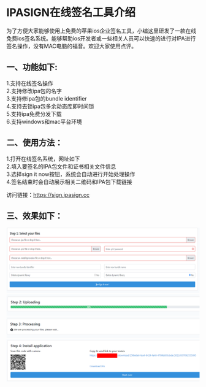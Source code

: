 # IPASIGN在线签名工具介绍
为了方便大家能够使用上免费的苹果ios企业签名工具，小编这里研发了一款在线免费ios签名系统。能够帮助ios开发者或一些相关人员可以快速的进行对IPA进行签名操作，没有MAC电脑的福音。欢迎大家使用点评。  

## 一、功能如下:
1.支持在线签名操作  
2.支持修改ipa包的名字  
3.支持修ipa包的bundle identifier  
4.支持去锁ipa包多余动态库即时间锁  
5.支持ipa免费分发下载  
6.支持windows和mac平台环境    

## 二、使用方法：
1.打开在线签名系统，网址如下  
2.填入要签名的IPA包文件和证书相关文件信息  
3.选择sign it now按钮，系统会自动进行开始处理操作  
4.签名结束时会自动展示相关二维码和IPA包下载链接  

 访问链接：https://sign.ipasign.cc  

## 三、效果如下：
![](https://github.com/Forever18/ipasign/blob/main/step1.png)  
![](https://github.com/Forever18/ipasign/blob/main/step2.png)  
![](https://github.com/Forever18/ipasign/blob/main/step3.png)  
![](https://github.com/Forever18/ipasign/blob/main/step4.png)  
